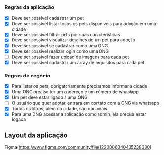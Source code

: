 ### Regras da aplicação
- [x] Deve ser possível cadastrar um pet
- [x] Deve ser possível listar todos os pets disponíveis para adoção em uma cidade
- [x] Deve ser possível filtrar pets por suas características
- [x] Deve ser possível visualizar detalhes de um pet para adoção
- [x] Deve ser possível se cadastrar como uma ONG
- [x] Deve ser possível realizar login como uma ONG
- [ ] Deve ser possível fazer upload de imagens para cada pet
- [x] Deve ser possível cadastrar um array de requisitos para cada pet

### Regras de negócio
- [x] Para listar os pets, obrigatoriamente precisamos informar a cidade
- [x] Uma ONG precisa ter um endereço e um número de whastapp
- [x] Um pet deve estar ligado a uma ONG
- [ ] O usuário que quer adotar, entrará em contato com a ONG via whatsapp
- [x] Todos os filtros, além da cidade, são opcionais
- [x] Para uma ONG acessar a aplicação como admin, ela precisa estar logada

## Layout da aplicação
Figma(https://www.figma.com/community/file/1220006040435238030)